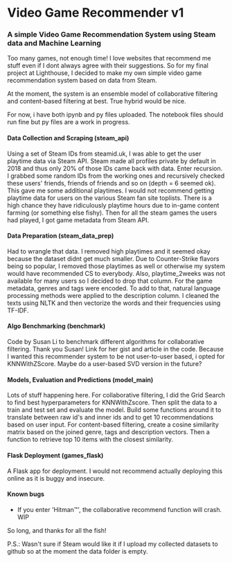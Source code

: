 # Video Game Recommender v1
### A simple Video Game Recommendation System using Steam data and Machine Learning

Too many games, not enough time! I love websites that recommend me stuff even if I dont always agree with their suggestions.
So for my final project at Lighthouse, I decided to make my own simple video game recommendation system based on data from Steam.

At the moment, the system is an ensemble model of collaborative filtering and content-based filtering at best. True hybrid would be nice.

For now, i have both ipynb and py files uploaded. The notebook files should run fine but py files are a work in progress.

#### Data Collection and Scraping (steam_api)
Using a set of Steam IDs from steamid.uk, I was able to get the user playtime data via Steam API. Steam made all profiles private by default in 2018 and thus only 20% of those IDs came back with data. Enter recursion. I grabbed some random IDs from the working ones and recursively checked these users' friends, friends of friends and so on (depth = 6 seemed ok). This gave me some additional playtimes. I would not recommend getting playtime data for users on the various Steam fan site toplists. There is a high chance they have ridiculously playtime hours due to in-game content farming (or something else fishy). Then for all the steam games the users had played, I got game metadata from Steam API.

#### Data Preparation (steam_data_prep)
Had to wrangle that data. I removed high playtimes and it seemed okay because the dataset didnt get much smaller. Due to Counter-Strike flavors being so popular, I removed those playtimes as well or otherwise my system would have recommended CS to everybody. Also, playtime_2weeks was not available for many users so I decided to drop that column.
For the game metadata, genres and tags were encoded. To add to that, natural language processing methods were applied to the description column. I cleaned the texts using NLTK and then vectorize the words and their frequencies using TF-IDF.

#### Algo Benchmarking (benchmark)
Code by Susan Li to benchmark different algorithms for collaborative filtering. Thank you Susan! Link for her gist and article in the code. Because I wanted this recommender system to be not user-to-user based, i opted for KNNWithZScore. Maybe do a user-based SVD version in the future?

#### Models, Evaluation and Predictions (model_main)
Lots of stuff happening here. For collaborative filtering, I did the Grid Search to find best hyperparameters for KNNWithZscore. Then split the data to a train and test set and evaluate the model. Build some functions around it to translate between raw id's and inner ids and to get 10 recommendations based on user input.
For content-based filtering, create a cosine similarity matrix based on the joined genre, tags and description vectors. Then a function to retrieve top 10 items with the closest similarity.

#### Flask Deployment (games_flask)
A Flask app for deployment. I would not recommend actually deploying this online as it is buggy and insecure.

#### Known bugs
- If you enter 'Hitman™', the collaborative recommend function will crash. WIP

So long, and thanks for all the fish!

P.S.: Wasn't sure if Steam would like it if I upload my collected datasets to github so at the moment the data folder is empty.
